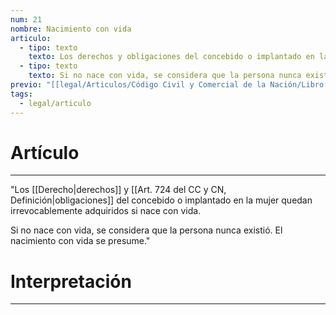 ```yaml
---
num: 21
nombre: Nacimiento con vida
articulo:
  - tipo: texto
    texto: Los derechos y obligaciones del concebido o implantado en la mujer quedan irrevocablemente adquiridos si nace con vida.
  - tipo: texto
    texto: Si no nace con vida, se considera que la persona nunca existió. El nacimiento con vida se presume.
previo: "[[legal/Articulos/Código Civil y Comercial de la Nación/Libro Primero/Título 1/Capítulo 1/Capítulo 1, Comienzo de la existencia.md|Capítulo 1, Comienzo de la existencia]]"
tags:
  - legal/articulo
---
```

# Artículo
---
"Los [[Derecho|derechos]] y [[Art. 724 del CC y CN, Definición|obligaciones]] del concebido o implantado en la mujer quedan irrevocablemente adquiridos si nace con vida.  

Si no nace con vida, se considera que la persona nunca existió. El nacimiento con vida se presume."

# Interpretación
---
